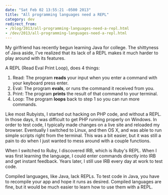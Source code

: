 ```yaml
---
date: "Sat Feb 02 13:55:21 -0500 2013"
title: "All programming languages need a REPL"
category: dev
redirect_from:
- /blog/2013/all-programming-languages-need-a-repl.html
- /dev/2013/all-programming-languages-need-a-repl.html
---
```


My girlfriend has recently begun learning Java for college. The shittyness of
Java aside, I've realized that its lack of a REPL makes it much harder to play
around with its features.

A REPL (Read Eval Print Loop), does 4 things:

1. Read: The program **reads** your input when you enter a command with your
   keyboard press enter.
2. Eval: The program **evals**, or runs the command it received from you.
3. Print: The program **prints** the result of that command to your terminal.
4. Loop: The program **loops** back to step 1 so you can run more commands.

Like most Rubyists, I started out hacking on PHP code, and without a REPL. In
those days, it was difficult to get PHP running properly on Windows. In order
to test code, I typically made changes on a live site and reloaded my browser.
Eventually I switched to Linux, and then OS X, and was able to run simple
scripts right from the terminal. This was a bit easier, but it was still a
pain to do when I just wanted to mess around with a couple functions.

When I switched to Ruby, I discovered IRB, which is Ruby's REPL. When I was
first learning the language, I could enter commands directly into IRB and get
instant feedback. Years later, I still use IRB every day at work to test code.

Compiled languages, like Java, lack REPLs. To test code in Java, you have to
recompile your app and hope it runs as desired. Compiled languages are fine,
but it would be much easier to learn how to use them with a REPL.
